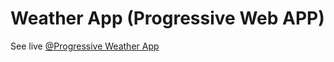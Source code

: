 # Weather App (Progressive Web APP)

See live [@Progressive Weather App](https://weather.pawelborkar.com/)
